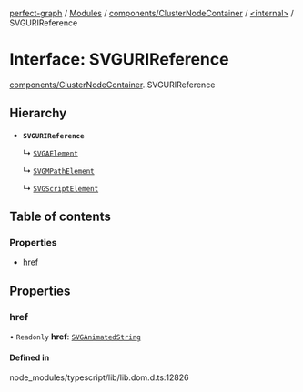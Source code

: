 [perfect-graph](../README.md) / [Modules](../modules.md) / [components/ClusterNodeContainer](../modules/components_ClusterNodeContainer.md) / [<internal\>](../modules/components_ClusterNodeContainer._internal_.md) / SVGURIReference

# Interface: SVGURIReference

[components/ClusterNodeContainer](../modules/components_ClusterNodeContainer.md).[<internal>](../modules/components_ClusterNodeContainer._internal_.md).SVGURIReference

## Hierarchy

- **`SVGURIReference`**

  ↳ [`SVGAElement`](components_ClusterNodeContainer._internal_.SVGAElement.md)

  ↳ [`SVGMPathElement`](components_ClusterNodeContainer._internal_.SVGMPathElement.md)

  ↳ [`SVGScriptElement`](components_ClusterNodeContainer._internal_.SVGScriptElement.md)

## Table of contents

### Properties

- [href](components_ClusterNodeContainer._internal_.SVGURIReference.md#href)

## Properties

### href

• `Readonly` **href**: [`SVGAnimatedString`](../modules/components_ClusterNodeContainer._internal_.md#svganimatedstring)

#### Defined in

node_modules/typescript/lib/lib.dom.d.ts:12826

